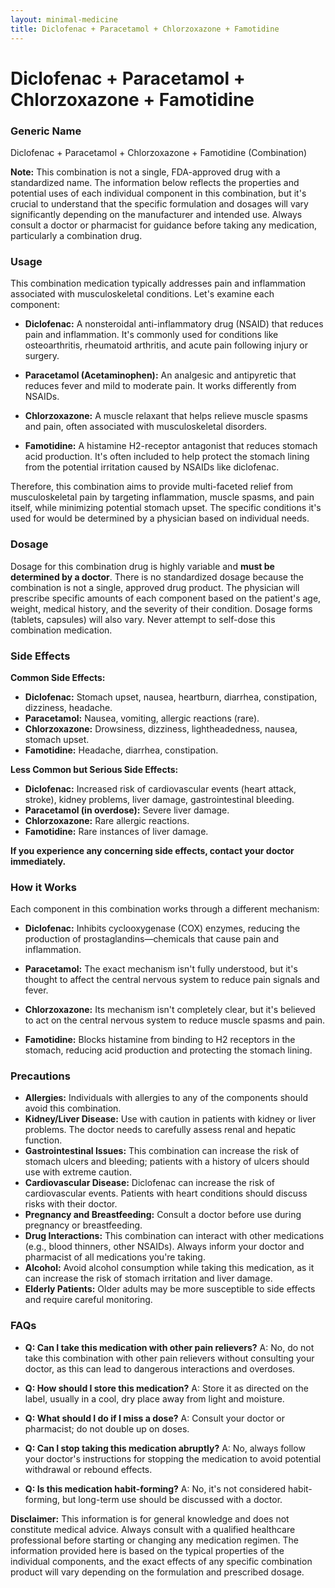 ```yaml
---
layout: minimal-medicine
title: Diclofenac + Paracetamol + Chlorzoxazone + Famotidine
---
```


# Diclofenac + Paracetamol + Chlorzoxazone + Famotidine
### Generic Name

Diclofenac + Paracetamol + Chlorzoxazone + Famotidine (Combination)


**Note:** This combination is not a single, FDA-approved drug with a standardized name.  The information below reflects the properties and potential uses of each individual component in this combination, but it's crucial to understand that the specific formulation and dosages will vary significantly depending on the manufacturer and intended use.  Always consult a doctor or pharmacist for guidance before taking any medication, particularly a combination drug.


### Usage

This combination medication typically addresses pain and inflammation associated with musculoskeletal conditions. Let's examine each component:

* **Diclofenac:** A nonsteroidal anti-inflammatory drug (NSAID) that reduces pain and inflammation. It's commonly used for conditions like osteoarthritis, rheumatoid arthritis, and acute pain following injury or surgery.

* **Paracetamol (Acetaminophen):** An analgesic and antipyretic that reduces fever and mild to moderate pain. It works differently from NSAIDs.

* **Chlorzoxazone:** A muscle relaxant that helps relieve muscle spasms and pain, often associated with musculoskeletal disorders.

* **Famotidine:** A histamine H2-receptor antagonist that reduces stomach acid production.  It's often included to help protect the stomach lining from the potential irritation caused by NSAIDs like diclofenac.


Therefore, this combination aims to provide multi-faceted relief from musculoskeletal pain by targeting inflammation, muscle spasms, and pain itself, while minimizing potential stomach upset.  The specific conditions it's used for would be determined by a physician based on individual needs.


### Dosage

Dosage for this combination drug is highly variable and **must be determined by a doctor**. There is no standardized dosage because the combination is not a single, approved drug product. The physician will prescribe specific amounts of each component based on the patient's age, weight, medical history, and the severity of their condition.  Dosage forms (tablets, capsules) will also vary.  Never attempt to self-dose this combination medication.


### Side Effects

**Common Side Effects:**

* **Diclofenac:**  Stomach upset, nausea, heartburn, diarrhea, constipation, dizziness, headache.
* **Paracetamol:**  Nausea, vomiting, allergic reactions (rare).
* **Chlorzoxazone:**  Drowsiness, dizziness, lightheadedness, nausea, stomach upset.
* **Famotidine:** Headache, diarrhea, constipation.

**Less Common but Serious Side Effects:**

* **Diclofenac:**  Increased risk of cardiovascular events (heart attack, stroke), kidney problems, liver damage, gastrointestinal bleeding.
* **Paracetamol (in overdose):** Severe liver damage.
* **Chlorzoxazone:**  Rare allergic reactions.
* **Famotidine:**  Rare instances of liver damage.


**If you experience any concerning side effects, contact your doctor immediately.**


### How it Works

Each component in this combination works through a different mechanism:

* **Diclofenac:** Inhibits cyclooxygenase (COX) enzymes, reducing the production of prostaglandins—chemicals that cause pain and inflammation.

* **Paracetamol:**  The exact mechanism isn't fully understood, but it's thought to affect the central nervous system to reduce pain signals and fever.

* **Chlorzoxazone:**  Its mechanism isn't completely clear, but it's believed to act on the central nervous system to reduce muscle spasms and pain.

* **Famotidine:** Blocks histamine from binding to H2 receptors in the stomach, reducing acid production and protecting the stomach lining.


### Precautions

* **Allergies:**  Individuals with allergies to any of the components should avoid this combination.
* **Kidney/Liver Disease:**  Use with caution in patients with kidney or liver problems.  The doctor needs to carefully assess renal and hepatic function.
* **Gastrointestinal Issues:**  This combination can increase the risk of stomach ulcers and bleeding; patients with a history of ulcers should use with extreme caution.
* **Cardiovascular Disease:**  Diclofenac can increase the risk of cardiovascular events. Patients with heart conditions should discuss risks with their doctor.
* **Pregnancy and Breastfeeding:**  Consult a doctor before use during pregnancy or breastfeeding.
* **Drug Interactions:**  This combination can interact with other medications (e.g., blood thinners, other NSAIDs).  Always inform your doctor and pharmacist of all medications you're taking.
* **Alcohol:** Avoid alcohol consumption while taking this medication, as it can increase the risk of stomach irritation and liver damage.
* **Elderly Patients:**  Older adults may be more susceptible to side effects and require careful monitoring.


### FAQs

* **Q: Can I take this medication with other pain relievers?** A: No, do not take this combination with other pain relievers without consulting your doctor, as this can lead to dangerous interactions and overdoses.

* **Q: How should I store this medication?** A: Store it as directed on the label, usually in a cool, dry place away from light and moisture.

* **Q: What should I do if I miss a dose?** A: Consult your doctor or pharmacist; do not double up on doses.

* **Q: Can I stop taking this medication abruptly?** A:  No, always follow your doctor's instructions for stopping the medication to avoid potential withdrawal or rebound effects.

* **Q: Is this medication habit-forming?** A: No, it's not considered habit-forming, but long-term use should be discussed with a doctor.


**Disclaimer:**  This information is for general knowledge and does not constitute medical advice.  Always consult with a qualified healthcare professional before starting or changing any medication regimen.  The information provided here is based on the typical properties of the individual components, and the exact effects of any specific combination product will vary depending on the formulation and prescribed dosage.
